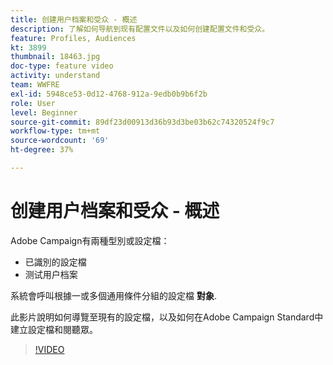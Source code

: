 ```yaml
---
title: 创建用户档案和受众 - 概述
description: 了解如何导航到现有配置文件以及如何创建配置文件和受众。
feature: Profiles, Audiences
kt: 3899
thumbnail: 18463.jpg
doc-type: feature video
activity: understand
team: WWFRE
exl-id: 5948ce53-0d12-4768-912a-9edb0b9b6f2b
role: User
level: Beginner
source-git-commit: 89df23d00913d36b93d3be03b62c74320524f9c7
workflow-type: tm+mt
source-wordcount: '69'
ht-degree: 37%

---
```


# 创建用户档案和受众 - 概述

Adobe Campaign有兩種型別或設定檔：

* 已識別的設定檔
* 测试用户档案

系統會呼叫根據一或多個通用條件分組的設定檔 **對象**.

此影片說明如何導覽至現有的設定檔，以及如何在Adobe Campaign Standard中建立設定檔和閱聽眾。

>[!VIDEO](https://video.tv.adobe.com/v/18463/?quality=12&learn=on)
